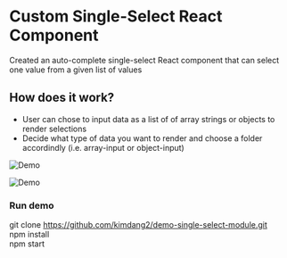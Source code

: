# Custom Single-Select React Component

Created an auto-complete single-select React component that can select one value from a given list of values


## How does it work?
- User can chose to input data as a list of of array strings or objects to render selections
- Decide what type of data you want to render and choose a folder accordindly (i.e. array-input or object-input)


![Demo](https://media.giphy.com/media/PgKreWGGxY2yodhmLh/giphy.gif)

![Demo](https://media.giphy.com/media/Lm5IDs3h5JiwDgtwfC/giphy.gif)

### Run demo
git clone https://github.com/kimdang2/demo-single-select-module.git <br/>
npm install<br/>
npm start<br/>

